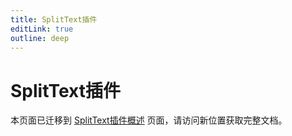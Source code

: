 ```yaml
---
title: SplitText插件
editLink: true
outline: deep
---
```


<script>
// 重定向到新的目录位置
window.location.href = '/gsap-animation-guide/plugins/core/splittext/';
</script>

# SplitText插件

本页面已迁移到 [SplitText插件概述](/plugins/core/splittext/) 页面，请访问新位置获取完整文档。 